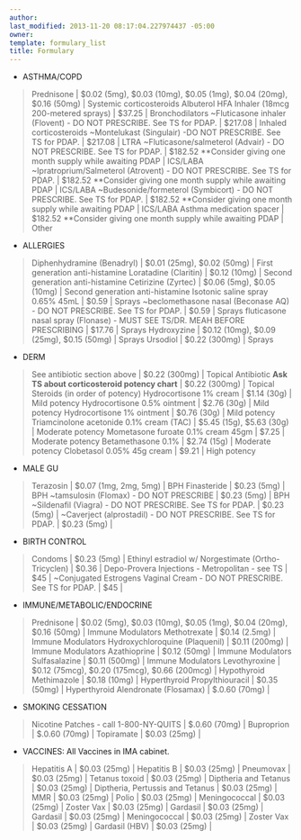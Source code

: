 ```yaml
---
author: 
last_modified: 2013-11-20 08:17:04.227974437 -05:00
owner: 
template: formulary_list
title: Formulary
--- 
```

* ASTHMA/COPD
> Prednisone | $0.02 (5mg), $0.03 (10mg), $0.05 (1mg), $0.04 (20mg), $0.16 (50mg)  |  Systemic corticosteroids
> Albuterol HFA Inhaler (18mcg 200-metered sprays) | $37.25  |  Bronchodilators
> ~Fluticasone inhaler (Flovent) - DO NOT PRESCRIBE. See TS for PDAP. |  $217.08  |  Inhaled corticosteroids
> ~Montelukast (Singulair) -DO NOT PRESCRIBE. See TS for PDAP. |  $217.08  |  LTRA 
> ~Fluticasone/salmeterol (Advair) - DO NOT PRESCRIBE. See TS for PDAP. |  $182.52 **Consider giving one month supply while awaiting PDAP  |  ICS/LABA
> ~Ipratroprium/Salmeterol (Atrovent) - DO NOT PRESCRIBE. See TS for PDAP. |  $182.52 **Consider giving one month supply while awaiting PDAP  |  ICS/LABA 
> ~Budesonide/formeterol (Symbicort) - DO NOT PRESCRIBE. See TS for PDAP. |  $182.52 **Consider giving one month supply while awaiting PDAP  |  ICS/LABA 
> Asthma medication spacer | $182.52 **Consider giving one month supply while awaiting PDAP  |  Other
* ALLERGIES
> Diphenhydramine (Benadryl) | $0.01 (25mg), $0.02 (50mg)  |  First generation anti-histamine
> Loratadine (Claritin) | $0.12 (10mg)  |  Second generation anti-histamine
> Cetirizine (Zyrtec) | $0.06 (5mg), $0.05 (10mg)  |  Second generation anti-histamine
> Isotonic saline spray 0.65% 45mL | $0.59  |  Sprays
> ~beclomethasone nasal (Beconase AQ) - DO NOT PRESCRIBE. See TS for PDAP. |  $0.59  |  Sprays
> fluticasone nasal spray (Flonase) - MUST SEE TS/DR. MEAH BEFORE PRESCRIBING | $17.76  |  Sprays
> Hydroxyzine | $0.12 (10mg), $0.09 (25mg), $0.15 (50mg)  |  Sprays
> Ursodiol | $0.22 (300mg)  |  Sprays
* DERM
> See antibiotic section above | $0.22 (300mg)  |  Topical Antibiotic
> **Ask TS about corticosteroid potency chart** | $0.22 (300mg)  |  Topical Steroids (in order of potency) 
> Hydrocortisone 1% cream | $1.14 (30g)  |  Mild potency
> Hydrocortisone 0.5% ointment | $2.76 (30g)  |  Mild potency
> Hydrocortisone 1% ointment | $0.76 (30g)  |  Mild potency
> Triamcinolone acetonide 0.1% cream (TAC) | $5.45 (15g), $5.63 (30g)  |  Moderate potency
> Mometasone furoate 0.1% cream 45gm | $7.25  |  Moderate potency
> Betamethasone 0.1% | $2.74 (15g)  |  Moderate potency
> Clobetasol 0.05% 45g cream | $9.21  |  High potency
* MALE GU
> Terazosin | $0.07 (1mg, 2mg, 5mg)  |  BPH
> Finasteride | $0.23 (5mg)  |  BPH
> ~tamsulosin (Flomax) - DO NOT PRESCRIBE |  $0.23 (5mg)  |  BPH 
> ~Sildenafil (Viagra) - DO NOT PRESCRIBE. See TS for PDAP. |  $0.23 (5mg)  | 
> ~Caverject (alprostadil) - DO NOT PRESCRIBE. See TS for PDAP. |  $0.23 (5mg)  | 
* BIRTH CONTROL
> Condoms | $0.23 (5mg)  | 
> Ethinyl estradiol w/ Norgestimate (Ortho-Tricyclen) | $0.36  | 
> Depo-Provera Injections - Metropolitan - see TS | $45  | 
> ~Conjugated Estrogens Vaginal Cream - DO NOT PRESCRIBE. See TS for PDAP. |  $45  | 
* IMMUNE/METABOLIC/ENDOCRINE
> Prednisone | $0.02 (5mg), $0.03 (10mg), $0.05 (1mg), $0.04 (20mg), $0.16 (50mg)  |  Immune Modulators
> Methotrexate | $0.14 (2.5mg)  |  Immune Modulators
> Hydroxychloroquine (Plaquenil) | $0.11 (200mg)  |  Immune Modulators
> Azathioprine | $0.12 (50mg)  |  Immune Modulators
> Sulfasalazine | $0.11 (500mg)  |  Immune Modulators
> Levothyroxine |  $0.12 (75mcg), $0.20 (175mcg),  $0.66 (200mcg)  |  Hypothyroid
> Methimazole | $0.18 (10mg)  |  Hyperthyroid
> Propylthiouracil | $0.35 (50mg)  |  Hyperthyroid
> Alendronate (Flosamax) | $.0.60 (70mg)  | 
* SMOKING CESSATION
> Nicotine Patches - call 1-800-NY-QUITS | $.0.60 (70mg)  | 
> Buproprion | $.0.60 (70mg)  | 
> Topiramate | $0.03 (25mg)  | 
* VACCINES: All Vaccines in IMA cabinet.
> Hepatitis A | $0.03 (25mg)  | 
> Hepatitis B | $0.03 (25mg)  | 
> Pneumovax | $0.03 (25mg)  | 
> Tetanus toxoid | $0.03 (25mg)  | 
> Diptheria and Tetanus | $0.03 (25mg)  | 
> Diptheria, Pertussis and Tetanus | $0.03 (25mg)  | 
> MMR | $0.03 (25mg)  | 
> Polio | $0.03 (25mg)  | 
> Meningococcal | $0.03 (25mg)  | 
> Zoster Vax | $0.03 (25mg)  | 
> Gardasil | $0.03 (25mg)  | 
> Gardasil | $0.03 (25mg)  | 
> Meningococcal | $0.03 (25mg)  | 
> Zoster Vax | $0.03 (25mg)  | 
> Gardasil (HBV) | $0.03 (25mg)  | 
